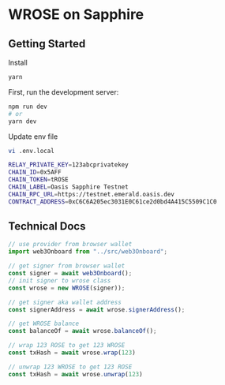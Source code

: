 # WROSE on Sapphire

## Getting Started

Install

```bash
yarn
```

First, run the development server:

```bash
npm run dev
# or
yarn dev
```

Update env file

```bash
vi .env.local

RELAY_PRIVATE_KEY=123abcprivatekey
CHAIN_ID=0x5AFF
CHAIN_TOKEN=tROSE
CHAIN_LABEL=Oasis Sapphire Testnet
CHAIN_RPC_URL=https://testnet.emerald.oasis.dev
CONTRACT_ADDRESS=0xC6C6A205ec3031E0C61ce2d0bd4A415C5509C1C0
```

## Technical Docs

```javascript
// use provider from browser wallet
import web3Onboard from "../src/web3Onboard";

// get signer from browser wallet
const signer = await web3Onboard();
// init signer to wrose class
const wrose = new WROSE(signer));

// get signer aka wallet address
const signerAddress = await wrose.signerAddress();

// get WROSE balance
const balanceOf = await wrose.balanceOf();

// wrap 123 ROSE to get 123 WROSE
const txHash = await wrose.wrap(123)

// unwrap 123 WROSE to get 123 ROSE
const txHash = await wrose.unwrap(123)
```
